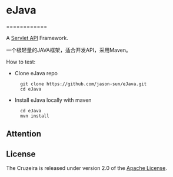 # eJava
============

A [Servlet API](http://docs.oracle.com/javaee/6/api/javax/servlet/package-summary.html) Framework.

一个极轻量的JAVA框架，适合开发API，采用Maven。

How to test:

* Clone eJava repo

        git clone https://github.com/jason-sun/eJava.git
        cd eJava

* Install eJava locally with maven

        cd eJava
        mvn install

Attention
---------


       
## License
The Cruzeira is released under version 2.0 of the [Apache License](http://www.apache.org/licenses/LICENSE-2.0).
